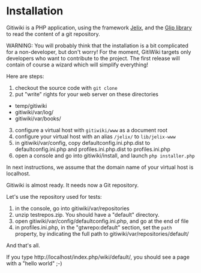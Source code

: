 # Installation

Gitiwiki is a PHP application, using the framework [Jelix](http://jelix.org), and
the [Glip library](https://github.com/patrikf/glip) to read the content of a git
repository.

WARNING: You will probably think that the installation is a bit complicated for
a non-developer, but don't worry! For the moment, GitiWiki targets only developers
who want to contribute to the project. The first release will contain of course a
wizard which will simplify everything!

Here are steps:

1. checkout the source code with `git clone`
2. put "write" rights for your web server on these directories
  - temp/gitiwiki
  - gitiwiki/var/log/
  - gitiwiki/var/books/
3. configure a virtual host with `gitiwiki/www` as a document root
4. configure your virtual host with an alias `/jelix/` to `lib/jelix-www`
5. in gitiwiki/var/config, copy defaultconfig.ini.php.dist to defaultconfig.ini.php
   and profiles.ini.php.dist to profiles.ini.php
6. open a console and go into gitiwiki/install, and launch `php installer.php`

In next instructions, we assume that the domain name of your virtual host is
localhost.

Gitiwiki is almost ready. It needs now a Git repository.

Let's use the repository used for tests:

1. in the console, go into gitiwiki/var/repositories
2. unzip testrepos.zip. You should have a "default" directory.
3. open gitiwiki/var/config/defaultconfig.ini.php, and go at the end of file
4. in profiles.ini.php, in the "gtwrepo:default" section, set the `path` property, by indicating the full
path to gitiwiki/var/repositories/default/

And that's all.

If you type http://localhost/index.php/wiki/default/, you should see a page with
a "hello world" ;-)
